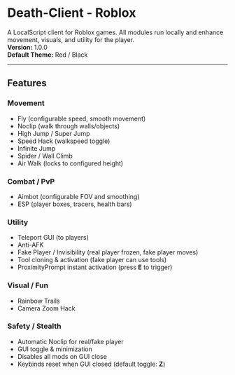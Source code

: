 # Death-Client - Roblox
A LocalScript client for Roblox games. All modules run locally and enhance movement, visuals, and utility for the player.  
**Version:** 1.0.0  
**Default Theme:** Red / Black    

---

## Features

### Movement
- Fly (configurable speed, smooth movement)
- Noclip (walk through walls/objects)
- High Jump / Super Jump
- Speed Hack (walkspeed toggle)
- Infinite Jump
- Spider / Wall Climb
- Air Walk (locks to configured height)

### Combat / PvP
- Aimbot (configurable FOV and smoothing)
- ESP (player boxes, tracers, health bars)

### Utility
- Teleport GUI (to players)
- Anti-AFK
- Fake Player / Invisibility (real player frozen, fake player moves)
- Tool cloning & activation (fake player can use tools)
- ProximityPrompt instant activation (press **E** to trigger)

### Visual / Fun
- Rainbow Trails
- Camera Zoom Hack

### Safety / Stealth
- Automatic Noclip for real/fake player
- GUI toggle & minimization
- Disables all mods on GUI close
- Keybinds reset when GUI closed (default toggle: **Z**)
